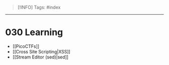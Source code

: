 > [!INFO]
> Tags: #index

----
# 030 Learning
- [[PicoCTFs]]
- [[Cross Site Scripting|XSS]]
- [[Stream Editor (sed)|sed]]